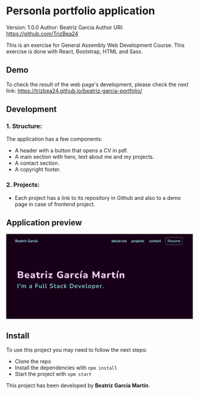 # Personla portfolio application
Version: 1.0.0
Author: Beatriz García
Author URI: https://github.com/TrizBea24

This is an exercise for General Assembly Web Development Course. This exercise is done with React, Bootstrap, HTML and Sass.

## Demo

To check the result of the web page's development, please check the next link: 
https://trizbea24.github.io/beatriz-garcia-portfolio/

## Development

### 1. Structure:

The application has a few components:

- A header with a button that opens a CV in pdf.
- A main section with hero, text about me and my projects.
- A contact section. 
- A copyright footer.

### 2. Projects:

- Each project has a link to its repository in Github and also to a demo page in case of frontend project.

## Application preview

<img alt="Application preview" title="Application preview" src="src/images/preview.png"/>

## Install

To use this project you may need to follow the next steps:
- Clone the repo
- Install the dependencies with `npm install`
- Start the project with `npm start`

This project has been developed by **Beatriz García Martín**.
